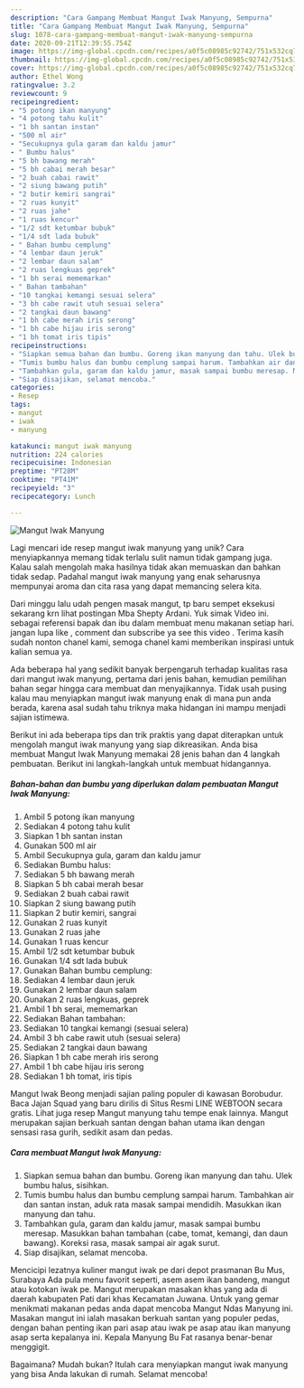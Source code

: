 ```yaml
---
description: "Cara Gampang Membuat Mangut Iwak Manyung, Sempurna"
title: "Cara Gampang Membuat Mangut Iwak Manyung, Sempurna"
slug: 1078-cara-gampang-membuat-mangut-iwak-manyung-sempurna
date: 2020-09-21T12:39:55.754Z
image: https://img-global.cpcdn.com/recipes/a0f5c08985c92742/751x532cq70/mangut-iwak-manyung-foto-resep-utama.jpg
thumbnail: https://img-global.cpcdn.com/recipes/a0f5c08985c92742/751x532cq70/mangut-iwak-manyung-foto-resep-utama.jpg
cover: https://img-global.cpcdn.com/recipes/a0f5c08985c92742/751x532cq70/mangut-iwak-manyung-foto-resep-utama.jpg
author: Ethel Wong
ratingvalue: 3.2
reviewcount: 9
recipeingredient:
- "5 potong ikan manyung"
- "4 potong tahu kulit"
- "1 bh santan instan"
- "500 ml air"
- "Secukupnya gula garam dan kaldu jamur"
- " Bumbu halus"
- "5 bh bawang merah"
- "5 bh cabai merah besar"
- "2 buah cabai rawit"
- "2 siung bawang putih"
- "2 butir kemiri sangrai"
- "2 ruas kunyit"
- "2 ruas jahe"
- "1 ruas kencur"
- "1/2 sdt ketumbar bubuk"
- "1/4 sdt lada bubuk"
- " Bahan bumbu cemplung"
- "4 lembar daun jeruk"
- "2 lembar daun salam"
- "2 ruas lengkuas geprek"
- "1 bh serai mememarkan"
- " Bahan tambahan"
- "10 tangkai kemangi sesuai selera"
- "3 bh cabe rawit utuh sesuai selera"
- "2 tangkai daun bawang"
- "1 bh cabe merah iris serong"
- "1 bh cabe hijau iris serong"
- "1 bh tomat iris tipis"
recipeinstructions:
- "Siapkan semua bahan dan bumbu. Goreng ikan manyung dan tahu. Ulek bumbu halus, sisihkan."
- "Tumis bumbu halus dan bumbu cemplung sampai harum. Tambahkan air dan santan instan, aduk rata masak sampai mendidih. Masukkan ikan manyung dan tahu."
- "Tambahkan gula, garam dan kaldu jamur, masak sampai bumbu meresap. Masukkan bahan tambahan (cabe, tomat, kemangi, dan daun bawang). Koreksi rasa, masak sampai air agak surut."
- "Siap disajikan, selamat mencoba."
categories:
- Resep
tags:
- mangut
- iwak
- manyung

katakunci: mangut iwak manyung 
nutrition: 224 calories
recipecuisine: Indonesian
preptime: "PT28M"
cooktime: "PT41M"
recipeyield: "3"
recipecategory: Lunch

---
```



![Mangut Iwak Manyung](https://img-global.cpcdn.com/recipes/a0f5c08985c92742/751x532cq70/mangut-iwak-manyung-foto-resep-utama.jpg)

Lagi mencari ide resep mangut iwak manyung yang unik? Cara menyiapkannya memang tidak terlalu sulit namun tidak gampang juga. Kalau salah mengolah maka hasilnya tidak akan memuaskan dan bahkan tidak sedap. Padahal mangut iwak manyung yang enak seharusnya mempunyai aroma dan cita rasa yang dapat memancing selera kita.

Dari minggu lalu udah pengen masak mangut, tp baru sempet eksekusi sekarang krn lihat postingan Mba Shepty Ardani. Yuk simak Video ini. sebagai referensi bapak dan ibu dalam membuat menu makanan setiap hari. jangan lupa like , comment dan subscribe ya see this video . Terima kasih sudah nonton chanel kami, semoga chanel kami memberikan inspirasi untuk kalian semua ya.

Ada beberapa hal yang sedikit banyak berpengaruh terhadap kualitas rasa dari mangut iwak manyung, pertama dari jenis bahan, kemudian pemilihan bahan segar hingga cara membuat dan menyajikannya. Tidak usah pusing kalau mau menyiapkan mangut iwak manyung enak di mana pun anda berada, karena asal sudah tahu triknya maka hidangan ini mampu menjadi sajian istimewa.


Berikut ini ada beberapa tips dan trik praktis yang dapat diterapkan untuk mengolah mangut iwak manyung yang siap dikreasikan. Anda bisa membuat Mangut Iwak Manyung memakai 28 jenis bahan dan 4 langkah pembuatan. Berikut ini langkah-langkah untuk membuat hidangannya.

<!--inarticleads1-->

##### Bahan-bahan dan bumbu yang diperlukan dalam pembuatan Mangut Iwak Manyung:

1. Ambil 5 potong ikan manyung
1. Sediakan 4 potong tahu kulit
1. Siapkan 1 bh santan instan
1. Gunakan 500 ml air
1. Ambil Secukupnya gula, garam dan kaldu jamur
1. Sediakan  Bumbu halus:
1. Sediakan 5 bh bawang merah
1. Siapkan 5 bh cabai merah besar
1. Sediakan 2 buah cabai rawit
1. Siapkan 2 siung bawang putih
1. Siapkan 2 butir kemiri, sangrai
1. Gunakan 2 ruas kunyit
1. Gunakan 2 ruas jahe
1. Gunakan 1 ruas kencur
1. Ambil 1/2 sdt ketumbar bubuk
1. Gunakan 1/4 sdt lada bubuk
1. Gunakan  Bahan bumbu cemplung:
1. Sediakan 4 lembar daun jeruk
1. Gunakan 2 lembar daun salam
1. Gunakan 2 ruas lengkuas, geprek
1. Ambil 1 bh serai, mememarkan
1. Sediakan  Bahan tambahan:
1. Sediakan 10 tangkai kemangi (sesuai selera)
1. Ambil 3 bh cabe rawit utuh (sesuai selera)
1. Sediakan 2 tangkai daun bawang
1. Siapkan 1 bh cabe merah iris serong
1. Ambil 1 bh cabe hijau iris serong
1. Sediakan 1 bh tomat, iris tipis


Mangut Iwak Beong menjadi sajian paling populer di kawasan Borobudur. Baca Jajan Squad yang baru dirilis di Situs Resmi LINE WEBTOON secara gratis. Lihat juga resep Mangut manyung tahu tempe enak lainnya. Mangut merupakan sajian berkuah santan dengan bahan utama ikan dengan sensasi rasa gurih, sedikit asam dan pedas. 

<!--inarticleads2-->

##### Cara membuat Mangut Iwak Manyung:

1. Siapkan semua bahan dan bumbu. Goreng ikan manyung dan tahu. Ulek bumbu halus, sisihkan.
1. Tumis bumbu halus dan bumbu cemplung sampai harum. Tambahkan air dan santan instan, aduk rata masak sampai mendidih. Masukkan ikan manyung dan tahu.
1. Tambahkan gula, garam dan kaldu jamur, masak sampai bumbu meresap. Masukkan bahan tambahan (cabe, tomat, kemangi, dan daun bawang). Koreksi rasa, masak sampai air agak surut.
1. Siap disajikan, selamat mencoba.


Mencicipi lezatnya kuliner mangut iwak pe dari depot prasmanan Bu Mus, Surabaya Ada pula menu favorit seperti, asem asem ikan bandeng, mangut atau kotokan iwak pe. Mangut merupakan masakan khas yang ada di daerah kabupaten Pati dari khas Kecamatan Juwana. Untuk yang gemar menikmati makanan pedas anda dapat mencoba Mangut Ndas Manyung ini. Masakan mangut ini ialah masakan berkuah santan yang populer pedas, dengan bahan penting ikan pari asap atau iwak pe asap atau ikan manyung asap serta kepalanya ini. Kepala Manyung Bu Fat rasanya benar-benar menggigit. 

Bagaimana? Mudah bukan? Itulah cara menyiapkan mangut iwak manyung yang bisa Anda lakukan di rumah. Selamat mencoba!
